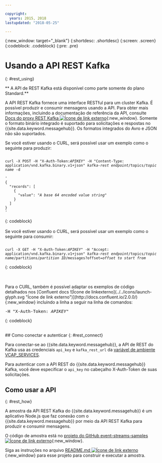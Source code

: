 ```yaml
---

copyright:
  years: 2015, 2018
lastupdated: "2018-05-25"

---
```


{:new_window: target="_blank"}
{:shortdesc: .shortdesc}
{:screen: .screen}
{:codeblock: .codeblock}
{:pre: .pre}

# Usando a API REST Kafka
{: #rest_using}

** A API de REST Kafka está disponível como parte somente do plano Standard.**
<br/>

A API REST Kafka fornece uma interface RESTful para um cluster Kafka. É possível produzir e consumir mensagens usando a API. Para obter mais informações, incluindo a documentação de referência da API, consulte [Docs do proxy REST Kafka ![Ícone de link externo](../../icons/launch-glyph.svg "Ícone de link externo")](https://docs.confluent.io/2.0.0/kafka-rest/docs/index.html){:new_window}. Somente o formato binário integrado é suportado para solicitações e respostas no {{site.data.keyword.messagehub}}. Os formatos integrados do Avro e JSON não são suportados.

Se você estiver usando o CURL, será possível usar um exemplo como o seguinte para produzir:
<pre class="pre"><code>
curl -X POST -H "X-Auth-Token:<var class="keyword varname">APIKEY</var>" -H "Content-Type: application/vnd.kafka.binary.v1+json" <var class="keyword varname">kafka-rest endpoint</var>/topics/<var class="keyword varname">topic name</var> -d 

'
{
  "records": [
    {
      "value": "<var class="keyword varname">A base 64 encoded value string</var>"
    }
  ]
}
'
</code></pre>
{: codeblock}
<br/>
<br/>
Se você estiver usando o CURL, será possível usar um exemplo como o seguinte para consumir:
<pre class="pre"><code>
curl -X GET -H "X-Auth-Token:<var class="keyword varname">APIKEY</var>" -H "Accept: application/vnd.kafka.binary.v1+json" <var class="keyword varname">kafka-rest endpoint</var>/topics/<var class="keyword varname">topic name</var>/partitions/<var class="keyword varname">partition ID</var>/messages?offset=<var class="keyword varname">offset to start from</var>
</code></pre>
{: codeblock}

<br/>
<br/>
Para o CURL, também é possível adaptar os exemplos de código detalhados nos [Confluent docs ![Ícone de linkexterno](../../icons/launch-glyph.svg "Ícone de link externo")](http://docs.confluent.io/2.0.0/){:new_window} incluindo a linha a seguir na linha de comandos:

<pre class="pre">-H "X-Auth-Token: <var class="keyword varname">APIKEY</var>"</pre>
{: codeblock}

<br/>
## Como conectar e autenticar
{: #rest_connect}

<!-- info was in eventstreams066.md -->

<!-- Comment from Andrew
basic introduction, definitely including health warning
-->
Para conectar-se ao {{site.data.keyword.messagehub}}, a API de REST do Kafka usa as
credenciais <code>api_key</code> e <code>kafka_rest_url</code> da
[variável de ambiente VCAP_SERVICES](/docs/services/EventStreams/eventstreams127.html).

Para autenticar com a API REST do {{site.data.keyword.messagehub}} Kafka, você
                deve especificar o <code>api_key</code> no cabeçalho X-Auth-Token de suas
                solicitações.


## Como usar a API
{: #rest_how}

<!-- info was in eventstreams097.md -->

A amostra da API REST Kafka do {{site.data.keyword.messagehub}} é um aplicativo Node.js
que faz conexão com o {{site.data.keyword.messagehub}} por meio da API REST Kafka para produzir e
consumir mensagens.

O código de amostra está no [projeto do GitHub event-streams-samples ![Ícone de link externo](../../icons/launch-glyph.svg "Ícone de link externo")](https://github.com/ibm-messaging/event-streams-samples/tree/master/kafka-nodejs-console-sample){:new_window}.

Siga as instruções no arquivo [README.md ![Ícone de link externo](../../icons/launch-glyph.svg "Ícone de link externo")](https://github.com/ibm-messaging/event-streams-samples/tree/master/kafka-nodejs-console-sample){:new_window} para esse projeto para construir e executar a amostra.


